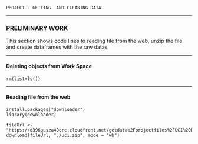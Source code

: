     PROJECT - GETTING  AND CLEANING DATA

---

### PRELIMINARY WORK
This section shows code lines to reading file from the web, unzip the file and create dataframes with the raw datas.

------

#### Deleting objects from Work Space
	rm(list=ls()) 
------

#### Reading file from the web 

	install.packages("downloader")
	library(downloader)

	fileUrl <- "https://d396qusza40orc.cloudfront.net/getdata%2Fprojectfiles%2FUCI%20HAR%20Dataset.zip"
	download(fileUrl, "./uci.zip", mode = "wb")

